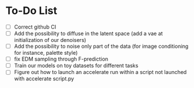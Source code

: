 # To-Do List

- [ ] Correct github CI
- [ ] Add the possibility to diffuse in the latent space (add a vae at initialization of our denoisers)
- [ ] Add the possibility to noise only part of the data (for image conditioning for instance, palette style)
- [ ] fix EDM sampling through F-prediction
- [ ] Train our models on toy datasets for different tasks 
- [ ] Figure out how to launch an accelerate run within a script not launched with accelerate script.py
